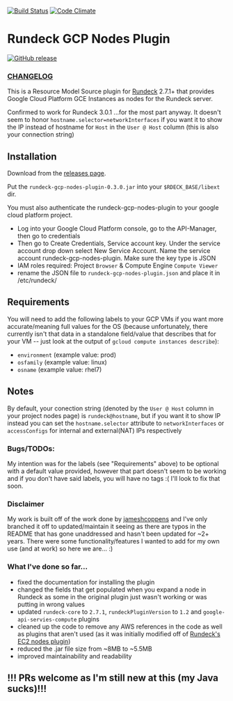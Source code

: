 [![Build Status](https://travis-ci.org/Neutrollized/rundeck-gcp-nodes-plugin.svg?branch=master)](https://travis-ci.org/Neutrollized/rundeck-gcp-nodes-plugin)
[![Code Climate](https://codeclimate.com/github/Neutrollized/rundeck-gcp-nodes-plugin.png)](https://codeclimate.com/github/Neutrollized/rundeck-gcp-nodes-plugin)

# Rundeck GCP Nodes Plugin
[![GitHub release](https://img.shields.io/badge/release-v0.3.0-blue.svg)](https://github.com/Neutrollized/rundeck-gcp-nodes-plugin/releases)

### [CHANGELOG](https://github.com/Neutrollized/rundeck-gcp-nodes-plugin/blob/master/CHANGELOG.md)

This is a Resource Model Source plugin for [Rundeck][] 2.7.1+ that provides
Google Cloud Platform GCE Instances as nodes for the Rundeck server.

Confirmed to work for Rundeck 3.0.1 ...for the most part anyway.  It doesn't seem to honor `hostname.selector=networkInterfaces` if you want it to show the IP instead of hostname for `Host` in the `User @ Host` column (this is also your connection string)

[Rundeck]: http://rundeck.org


## Installation

Download from the [releases page](https://github.com/Neutrollized/rundeck-gcp-nodes-plugin/releases).

Put the `rundeck-gcp-nodes-plugin-0.3.0.jar` into your `$RDECK_BASE/libext` dir.

You must also authenticate the rundeck-gcp-nodes-plugin to your google cloud platform
project.
* Log into your Google Cloud Platform console, go to the API-Manager, then go to credentials
* Then go to Create Credentials, Service account key.  Under the service account drop down select New Service Account. Name the service account rundeck-gcp-nodes-plugin.  Make sure the key type is JSON
* IAM roles required: Project `Browser` & Compute Engine `Compute Viewer`  
* rename the JSON file to `rundeck-gcp-nodes-plugin.json` and place it in /etc/rundeck/


## Requirements

You will need to add the following labels to your GCP VMs if you want more accurate/meaning full values for the OS (because unfortunately, there currently isn't that data in a standalone field/value that describes that for your VM -- just look at the output of `gcloud compute instances describe`):
* `environment` (example value: prod)
* `osfamily` (example value: linux)
* `osname` (example value: rhel7)


## Notes

By default, your conection string (denoted by the `User @ Host` column in your project nodes page) is `rundeck@hostname`, but if you want it to show IP instead you can set the `hostname.selector` attribute to `networkInterfaces` or `accessConfigs` for internal and external(NAT) IPs respectively

### Bugs/TODOs:

My intention was for the labels (see "Requirements" above) to be optional with a default value provided, however that part doesn't seem to be working and if you don't have said labels, you will have no tags :( I'll look to fix that soon.


### Disclaimer

My work is built off of the work done by [jameshcoppens](https://github.com/jameshcoppens/rundeck-gcp-nodes-plugin) and I've only branched it off to updated/maintain it seeing as there are typos in the README that has gone unaddressed and hasn't been updated for ~2+ years.  There were some functionality/features I wanted to add for my own use (and at work) so here we are... :)


### What I've done so far...

* fixed the documentation for installing the plugin
* changed the fields that get populated when you expand a node in Rundeck as some in the original plugin just wasn't working or was putting in wrong values
* updated `rundeck-core` to `2.7.1`, `rundeckPluginVersion` to `1.2` and `google-api-servies-compute` plugins
* cleaned up the code to remove any AWS references in the code as well as plugins that aren't used (as it was initially modified off of [Rundeck's EC2 nodes plugin](https://github.com/rundeck-plugins/rundeck-ec2-nodes-plugin))
* reduced the .jar file size from ~8MB to ~5.5MB
* improved maintainability and readability


## !!! PRs welcome as I'm still new at this (my Java sucks)!!!
